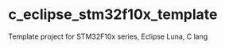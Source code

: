 c_eclipse_stm32f10x_template
============================

Template project for STM32F10x series, Eclipse Luna, C lang
